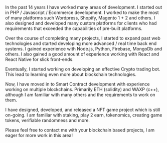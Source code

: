In the past 14 years I have worked many areas of development. I started out in PHP / Javascript / Ecommerce development. I worked to make the most of many platforms such Wordpress, Shopify, Magento 1 + 2 and others. I also designed and developed many custom platforms for clients who had requirements that exceeded the capabilities of pre-built platforms.

Over the course of completing many projects, I started to expand past web technologies and started developing more advanced / real time back end systems. I gained experience with Node.js, Python, Firebase, MongoDb and others. I also gained a good amount of experience working with React and React Native for slick front-ends.

Eventually, I started working on developing an effective Crypto trading bot. This lead to learning even more about blockchain technologies.

Now, I have moved in to Smart Contract development with experience working on multiple blockchains. Primarily ETH (solidity) and WAXP (c++), although I am familiar with many others and the requirements to work on them.

I have designed, developed, and released a NFT game project which is still on-going. I am familiar with staking, play 2 earn, tokenomics, creating game tokens, verifiable randomness and more.

Please feel free to contact me with your blockchain based projects, I am eager for more work in this area!
